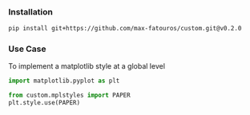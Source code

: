 ### Installation
```bash
pip install git+https://github.com/max-fatouros/custom.git@v0.2.0
```
### Use Case
To implement a matplotlib style at a global level
```python
import matplotlib.pyplot as plt

from custom.mplstyles import PAPER
plt.style.use(PAPER)
```
